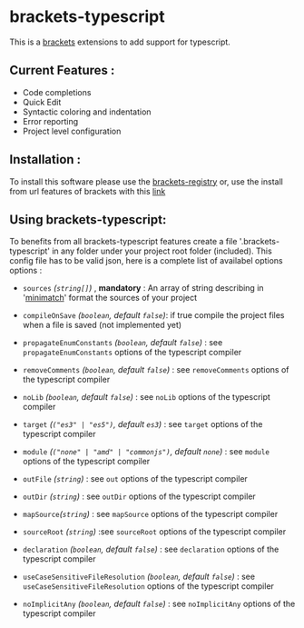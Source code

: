 brackets-typescript
===================

This is a [brackets](http://brackets.io/) extensions to add support for typescript.

Current Features :
-----------------

* Code completions
* Quick Edit 
* Syntactic coloring and indentation
* Error reporting
* Project level configuration


Installation :
-------------

To install this software please use the [brackets-registry](https://brackets-registry.aboutweb.com/) or, use the install from url features of brackets with this [link](https://github.com/fdecampredon/brackets-typescript/releases/download/v0.1.0/brackets-typescript.zip)

Using brackets-typescript:
-------------------------

To benefits from all brackets-typescript features create a file '.brackets-typescript' in any folder under your project root folder (included).
This config file has to be valid json, here is a complete list of availabel options options :

* `sources` *(`string[]`)* , **mandatory**  : An array of string describing in '[minimatch](https://github.com/isaacs/minimatch)' format the sources of your project

* `compileOnSave` *(`boolean`, default `false`)*: if true compile the project files when a file is saved (not implemented yet)

* `propagateEnumConstants` *(`boolean`, default `false`)* : see `propagateEnumConstants` options of the typescript compiler

* `removeComments` *(`boolean`, default `false`)* : see `removeComments` options of the typescript compiler

* `noLib` *(`boolean`, default `false`)* : see `noLib` options of the typescript compiler

* `target` *(`("es3" | "es5")`, default `es3`)* : see `target` options of the typescript compiler

* `module` *(`("none" | "amd" | "commonjs")`, default `none`)* :  see `module` options of the typescript compiler

* `outFile` *(`string`)* : see `out` options of the typescript compiler 

* `outDir` *(`string`)* : see `outDir` options of the typescript compiler 

* `mapSource`*(`string`)* : see `mapSource` options of the typescript compiler 

* `sourceRoot` *(`string`)* :see `sourceRoot` options of the typescript compiler 

* `declaration` *(`boolean`, default `false`)* : see `declaration` options of the typescript compiler

* `useCaseSensitiveFileResolution` *(`boolean`, default `false`)* : see `useCaseSensitiveFileResolution` options of the typescript compiler

* `noImplicitAny` *(`boolean`, default `false`)* : see `noImplicitAny` options of the typescript compiler 


